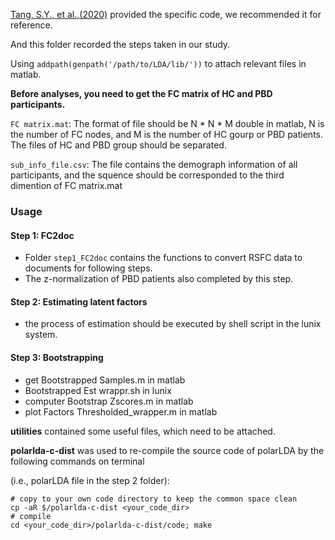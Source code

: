 [Tang, S.Y., et al.,(2020)](https://github.com/ThomasYeoLab/CBIG/tree/master/stable_projects/disorder_subtypes/Tang2020_ASDFactors) provided the specific code, we recommended it for reference.

And this folder recorded the steps taken in our study. 

Using ```addpath(genpath('/path/to/LDA/lib/'))``` to attach relevant files in matlab.

**Before analyses, you need to get the FC matrix of HC and PBD participants.**

`FC matrix.mat`: 
The format of file should be N * N * M double in matlab, N is the number of FC nodes, and M is the number of HC gourp or PBD patients. 
The files of HC and PBD group should be separated.

`sub_info_file.csv`: 
The file contains the demograph information of all participants, and the squence should be corresponded to the third dimention of FC matrix.mat

### Usage
#### Step 1: FC2doc
* Folder `step1_FC2doc` contains the functions to convert RSFC data to documents for following steps.
* The z-normalization of PBD patients also completed by this step.

#### Step 2: Estimating latent factors
* the process of estimation should be executed by shell script in the lunix system.
  
#### Step 3: Bootstrapping
* get Bootstrapped Samples.m in matlab
* Bootstrapped Est wrappr.sh in lunix
* computer Bootstrap Zscores.m in matlab
* plot Factors Thresholded_wrapper.m in matlab

**utilities** contained some useful files, which need to be attached.

**polarlda-c-dist** was used to re-compile the source code of polarLDA by the following commands on terminal

(i.e., polarLDA file in the step 2 folder):
```
# copy to your own code directory to keep the common space clean
cp -aR $/polarlda-c-dist <your_code_dir>
# compile
cd <your_code_dir>/polarlda-c-dist/code; make
```
